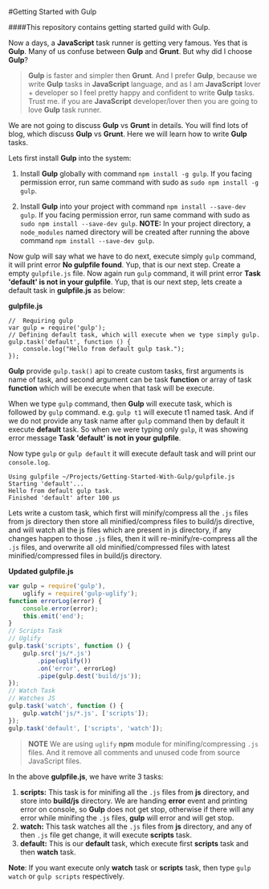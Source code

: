 #Getting Started with Gulp

####This repository contains getting started guild with Gulp.

Now a days, a **JavaScript** task runner is getting very famous. Yes that is **Gulp**. Many of us confuse between **Gulp** and **Grunt**. But why did I choose **Gulp**?

> **Gulp** is faster and simpler then **Grunt**. And I prefer **Gulp**, because we write **Gulp** tasks in **JavaScript** language, and as I am **JavaScript** lover + developer so I feel pretty happy and confident to write **Gulp** tasks. Trust me. if you are **JavaScript** developer/lover then you are going to love **Gulp** task runner.

We are not going to discuss **Gulp** vs **Grunt** in details. You will find lots of blog, which discuss **Gulp** vs **Grunt**. Here we will learn how to write **Gulp** tasks.

Lets first install **Gulp** into the system:

1. Install **Gulp** globally with command ```npm install -g gulp```. If you facing permission error, run same command with sudo as ```sudo npm install -g gulp```.

2. Install **Gulp** into your project with command ```npm install --save-dev gulp```. If you facing permission error, run same command with sudo as ```sudo npm install --save-dev gulp```.
**NOTE:** In your project directory, a ```node_modules``` named directory will be created after running the above command ```npm install --save-dev gulp```.

Now gulp will say what we have to do next, execute simply ```gulp``` command, it will print error **No gulpfile found**. Yup, that is our next step. Create a empty ```gulpfile.js``` file. Now again run ```gulp``` command, it will print error **Task 'default' is not in your gulpfile**. Yup, that is our next step, lets create a default task in **gulpfile.js** as below:

**gulpfile.js**
```JavaScipt
//  Requiring gulp
var gulp = require('gulp');
// Defining default task, which will execute when we type simply gulp.
gulp.task('default', function () {
    console.log("Hello from default gulp task.");
});
```

**Gulp** provide ```gulp.task()``` api to create custom tasks, first arguments is name of task, and second argument can be task **function** or array of task **function** which will be execute when that task will be execute.

When we type ```gulp``` command, then **Gulp** will execute task, which is followed by ```gulp``` command. e.g. ```gulp t1``` will execute t1 named task. And if we do not provide any task name after ```gulp``` command then by default it execute **default** task. So when we were typing only ```gulp```, it was showing error message **Task 'default' is not in your gulpfile**.

Now type ```gulp``` or ```gulp default``` it will execute default task and will print our ```console.log```.

```Output
Using gulpfile ~/Projects/Getting-Started-With-Gulp/gulpfile.js
Starting 'default'...
Hello from default gulp task.
Finished 'default' after 100 μs
```

Lets write a custom task, which first will minify/compress all the ```.js``` files from js directory then store all minified/compress files to build/js directive, and will watch all the js files which are present in js directory, if any changes happen to those ```.js``` files, then it will re-minify/re-compress all the ```.js``` files, and overwrite all old minified/compressed files with latest minified/compressed files in build/js directory.

**Updated gulpfile.js**
```JavaScript
var gulp = require('gulp'),
    uglify = require('gulp-uglify');
function errorLog(error) {
    console.error(error);
    this.emit('end');
}
// Scripts Task
// Uglify
gulp.task('scripts', function () {
    gulp.src('js/*.js')
        .pipe(uglify())
        .on('error', errorLog)
        .pipe(gulp.dest('build/js'));
});
// Watch Task
// Watches JS
gulp.task('watch', function () {
    gulp.watch('js/*.js', ['scripts']);
});
gulp.task('default', ['scripts', 'watch']);
```

> **NOTE** We are using ```uglify``` **npm** module for minifing/compressing ```.js``` files. And it remove all comments and unused code from source JavaScript files.

In the above **gulpfile.js**, we have write 3 tasks:

1. **scripts:** This task is for minifing all the ```.js``` files from **js** directory, and store into **build/js** directory. We are handing **error** event and printing error on console, so **Gulp** does not get stop, otherwise if there will any error while minifing the ```.js``` files, **gulp** will error and will get stop.
2. **watch:** This task watches all the ```.js``` files from **js** directory, and any of then ```.js``` file get change, it will execute **scripts** task.
3. **default:** This is our **default** task, which execute first **scripts** task and then **watch** task.

**Note**: If you want execute only **watch** task or  **scripts** task, then type ```gulp watch``` or ```gulp scripts``` respectively.